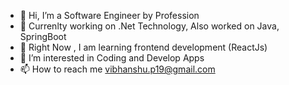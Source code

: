 - 👋 Hi, I’m a Software Engineer by Profession
- 🌱 Currenlty working on .Net Technology, Also worked on Java, SpringBoot
- 🔭 Right Now , I am learning frontend development (ReactJs)
- 👀 I’m interested in Coding and Develop Apps
- 📫 How to reach me vibhanshu.p19@gmail.com

<!---
roody1901/roody1901 is a ✨ special ✨ repository because its `README.md` (this file) appears on your GitHub profile.
You can click the Preview link to take a look at your changes.
--->

